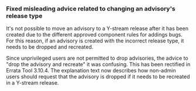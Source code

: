 ### Fixed misleading advice related to changing an advisory's release type

It's not possible to move an advisory to a Y-stream release after it has been
created due to the different approved component rules for addings bugs. For
this reason, if an advisory is created with the incorrect release type, it
needs to be dropped and recreated.

Since unprivileged users are not permitted to drop advisories, the advice to
"drop the advisory and recreate" it was confusing. This has been rectified in
Errata Tool 3.10.4. The explanation text now describes how non-admin users
should request that the advisory is dropped if it needs to be recreated in a
Y-stream release.

